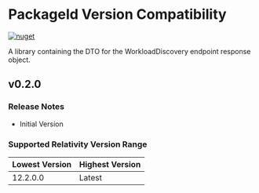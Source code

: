 # PackageId Version Compatibility

[![nuget](https://img.shields.io/nuget/v/Relativity.Platform.Agent.WorkloadDiscovery.SDK.svg)](https://www.nuget.org/packages/Relativity.Platform.Agent.WorkloadDiscovery.SDK)

A library containing the DTO for the WorkloadDiscovery endpoint response object.


## v0.2.0

### Release Notes

- Initial Version

### Supported Relativity Version Range

Lowest Version | Highest Version
--- | ---
12.2.0.0 | Latest